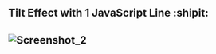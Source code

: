 ## Tilt Effect with 1 JavaScript Line :shipit:
## ![Screenshot_2](https://user-images.githubusercontent.com/74027319/135526377-30d2c6bf-cd04-4929-8842-daeb0be5657f.png)
